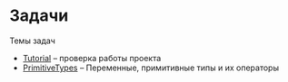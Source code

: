 # Задачи

Темы задач

- [Tutorial](Tutorial) – проверка работы проекта
- [PrimitiveTypes](PrimitiveTypes) – Переменные, примитивные типы и их операторы
